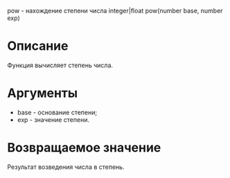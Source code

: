 pow - нахождение степени числа
    integer|float pow(number base, number exp)

Описание
========

Функция вычисляет степень числа.

Аргументы
=========

* base - основание степени;
* exp - значение степени.

Возвращаемое значение
=====================

Результат возведения числа в степень.
